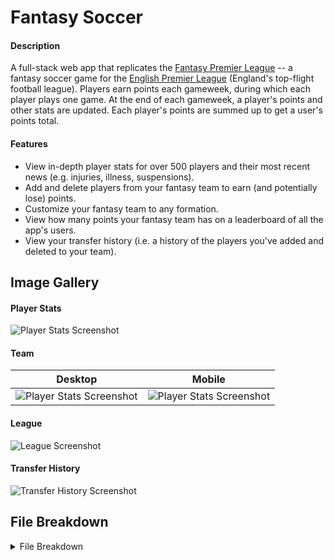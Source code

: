 # Fantasy Soccer

#### Description
A full-stack web app that replicates the [Fantasy Premier League](https://fantasy.premierleague.com/) -- a fantasy soccer game for the [English Premier League](https://en.wikipedia.org/wiki/Premier_League) (England's top-flight football league). Players earn points each gameweek, during which each player plays one game. At the end of each gameweek, a player's points and other stats are updated. Each player's points are summed up to get a user's points total.

#### Features
* View in-depth player stats for over 500 players and their most recent news (e.g. injuries, illness, suspensions).
* Add and delete players from your fantasy team to earn (and potentially lose) points. 
* Customize your fantasy team to any formation.
* View how many points your fantasy team has on a leaderboard of all the app's users.
* View your transfer history (i.e. a history of the players you've added and deleted to your team).

## Image Gallery
#### Player Stats
![Player Stats Screenshot](https://drive.google.com/uc?export=view&id=11G0NzSz667Fx3sKfzwApVTjS6odQJO78)
#### Team
| Desktop | Mobile |
| --- | --- |
| ![Player Stats Screenshot](https://drive.google.com/uc?export=view&id=1ri-bWxVzuHhyWYzRsmPTiMt9Pt3hSWfD) | ![Player Stats Screenshot](https://drive.google.com/uc?export=view&id=1lcAb0iQNuRL6wUgy2LSLUT6Kawyp6Yl5) |
#### League
![League Screenshot](https://drive.google.com/uc?export=view&id=120EwVe6sNbFl7O3HiNcQerjryD3HffYa)
#### Transfer History
![Transfer History Screenshot](https://drive.google.com/uc?export=view&id=1elv3DcnApjXDMr2rmjIO8CWhMX3oJ9PF)

## File Breakdown
<details>
	<summary>File Breakdown</summary>
	<table>
		<tr>
			<th>app.py</th>
			<th>helpers.py</th>
		</tr>
		<tr>
			<td>App controller</td>
			<td>Helper Functions</td>
		</tr>
	</table>
	Templates
	<table>
		<tr>
			<th>history.html</th>
			<th>index.html</th>
			<th>layout.html</th>
			<th>league.html</th>
			<th>login.html</th>
			<th>player.html</th>
			<th>players.html</th>
			<th>register.html</th>
			<th>team.html</th>
		</tr>
		<tr>
			<td>Display a table of user's transfer history</td>
			<td>App homepage</td>
			<td> Base layout for each page</td>
			<td>Display leaderboard</td>
			<td>Login page</td>
			<td>Display player info and stats</td>
			<td>Search for players page</td>
			<td>Register page</td>
			<td>Display players in team</td>
		</tr>
	</table>
	Static
	<table>
		<tr>
			<th>styles.css</th>
			<th>styles.js</th>
		</tr>
		<tr>
			<td>App's stylesheet</td>
			<td>App's Javascript functions</td>
		</tr>
	</table>
</details>
